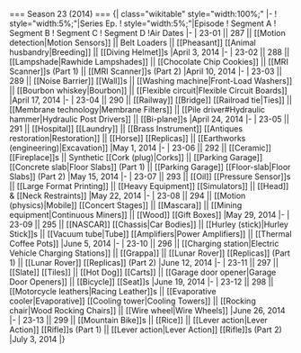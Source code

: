 === Season 23 (2014) ===
{| class="wikitable" style="width:100%;"
|-
! style="width:5%;"|Series Ep.
! style="width:5%;"|Episode
! Segment A
! Segment B
! Segment C
! Segment D
!Air Dates
|-
| 23-01 || 287 || [[Motion detection|Motion Sensors]] || Belt Loaders || [[Pheasant]] [[Animal husbandry|Breeding]] || [[Diving Helmet]]s
|April 3, 2014
|-
| 23-02 || 288 || [[Lampshade|Rawhide Lampshades]] || [[Chocolate Chip Cookies]] || [[MRI Scanner]]s (Part 1) || [[MRI Scanner]]s (Part 2)
|April 10, 2014
|-
| 23-03 || 289 || [[Noise Barrier]] [[Wall]]s || [[Washing machine|Front-Load Washers]] || [[Bourbon whiskey|Bourbon]] || [[Flexible circuit|Flexible Circuit Boards]]
|April 17, 2014
|-
| 23-04 || 290 || [[Railway]] [[Bridge]] [[Railroad tie|Ties]] || [[Membrane technology|Membrane Filters]] || [[Pile driver#Hydraulic hammer|Hydraulic Post Drivers]] || [[Bi-plane]]s
|April 24, 2014
|-
| 23-05 || 291 || [[Hospital]] [[Laundry]] || [[Brass Instrument]] [[Antiques restoration|Restoration]] || [[Horse]] [[Replicas]] || [[Earthworks (engineering)|Excavation]]
|May 1, 2014
|-
| 23-06 || 292 || [[Ceramic]] [[Fireplace]]s || Synthetic [[Cork (plug)|Corks]] || [[Parking Garage]] [[Concrete slab|Floor Slabs]] (Part 1) || [[Parking Garage]] [[Floor-slab|Floor Slabs]] (Part 2)
|May 15, 2014
|-
| 23-07 || 293 || [[Oil]] [[Pressure Sensor]]s || [[Large Format Printing]] || [[Heavy Equipment]] [[Simulators]] || [[Head]] & [[Neck Restraints]]
|May 22, 2014
|-
| 23-08 || 294 || [[Motion (physics)|Mobile]] [[Concert Stages]] || [[Mascara]] || [[Mining equipment|Continuous Miners]] || [[Wood]] [[Gift Boxes]]
|May 29, 2014
|-
| 23-09 || 295 || [[NASCAR]] [[Chassis|Car Bodies]] || [[Hurley (stick)|Hurley Stick]]s || [[Vacuum tube|Tube]] [[Amplifiers|Power Amplifiers]] || [[Thermal Coffee Pots]]
|June 5, 2014
|-
| 23-10 || 296 || [[Charging station|Electric Vehicle Charging Stations]] || [[Grappa]] || [[Lunar Rover]] [[Replicas]] (Part 1) || [[Lunar Rover]] [[Replicas]] (Part 2)
|June 12, 2014
|-
| 23-11 || 297 || [[Slate]] [[Tiles]] || [[Hot Dog]] [[Carts]] || [[Garage door opener|Garage Door Openers]] || [[Bicycle]] [[Seat]]s
|June 19, 2014
|-
| 23-12 || 298 || [[Motorcycle leathers|Racing Leather]]s || [[Evaporative cooler|Evaporative]] [[Cooling tower|Cooling Towers]] || [[Rocking chair|Wood Rocking Chairs]] || [[Wire wheel|Wire Wheels]]
|June 26, 2014
|-
| 23-13 || 299 || [[Mountain Bike]]s || [[Rice]] || [[Lever action|Lever Action]] [[Rifle]]s (Part 1) || [[Lever action|Lever Action]] [[Rifle]]s (Part 2)
|July 3, 2014
|}
